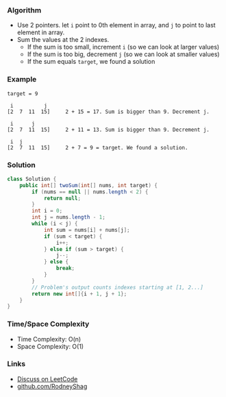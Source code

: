 ### Algorithm

- Use 2 pointers. let `i` point to 0th element in array, and `j` to point to last element in array.
- Sum the values at the 2 indexes.
    - If the sum is too small, increment `i` (so we can look at  larger values)
    - If the sum is too   big, decrement `j` (so we can look at smaller values)
    - If the sum equals `target`, we found a solution

### Example

```
target = 9

 i          j
[2  7  11  15]     2 + 15 = 17. Sum is bigger than 9. Decrement j.

 i      j
[2  7  11  15]     2 + 11 = 13. Sum is bigger than 9. Decrement j.

 i  j
[2  7  11  15]     2 + 7 = 9 = target. We found a solution.
```

### Solution

```java
class Solution {
    public int[] twoSum(int[] nums, int target) {
        if (nums == null || nums.length < 2) {
            return null;
        }
        int i = 0;
        int j = nums.length - 1;
        while (i < j) {
            int sum = nums[i] + nums[j];
            if (sum < target) {
                i++;
            } else if (sum > target) {
                j--;
            } else {
                break;
            }
        }
        // Problem's output counts indexes starting at [1, 2...]
        return new int[]{i + 1, j + 1};
    }
}
```

### Time/Space Complexity

-  Time Complexity: O(n)
- Space Complexity: O(1)

### Links

- [Discuss on LeetCode](https://leetcode.com/problems/two-sum-ii-input-array-is-sorted/discuss/459056)
- [github.com/RodneyShag](https://github.com/RodneyShag)
